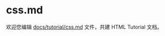 css.md
===

欢迎您编辑 <a target="__blank" href="https://github.com/jaywcjlove/html-tutorial/blob/master/docs/tutorial/css.md">docs/tutorial/css.md</a> 文件，共建 HTML Tutorial 文档。
